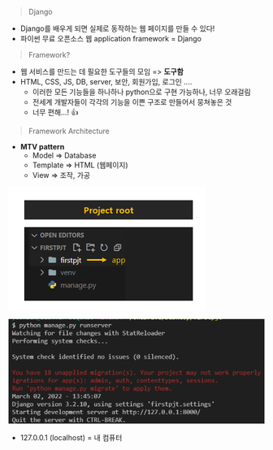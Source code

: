 > Django

* Django를 배우게 되면 실제로 동작하는 웹 페이지를 만들 수 있다!
* 파이썬 무료 오픈소스 웹 application framework = Django

> Framework?

* 웹 서비스를 만드는 데 필요한 도구들의 모임 => **도구함**
* HTML, CSS, JS, DB, server, 보안, 회원가입, 로그인 .... 
  * 이러한 모든 기능들을 하나하나 python으로 구현 가능하나, 너무 오래걸림
  * 전세계 개발자들이 각각의 기능을 이쁜 구조로 만들어서 뭉쳐놓은 것
  * 너무 편해...! :thumbsup: 

> Framework Architecture

* **MTV pattern**
  * Model => Database
  * Template => HTML (웹페이지)
  * View => 조작, 가공

![image-20220302134042790](django_day1_2.assets/image-20220302134042790.png)

![image-20220302134532230](django_day1_2.assets/image-20220302134532230.png)

* 127.0.0.1 (localhost) = 내 컴퓨터